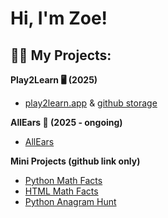 <h1>Hi, I'm Zoe! <br/></h1>

<h2>👩‍💻 My Projects:</h2>

<b> Play2Learn 🖥️ (2025)</b>
- [play2learn.app](https://www.play2learn.app/) & [github storage](https://github.com/zkp117/play2learn)

<b> AllEars 📱 (2025 - ongoing) </b>
- [AllEars](https://github.com/zkp117/flutter_allears)
  
<b>Mini Projects (github link only)</b>
- [Python Math Facts](https://github.com/zkp117/PythonMathGame)
- [HTML Math Facts](https://github.com/zkp117/MathFactsHTML)
- [Python Anagram Hunt](https://github.com/zkp117/PythonAnagramHunt)

